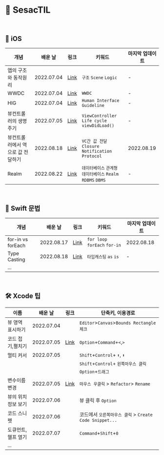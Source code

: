 # 🌱 SesacTIL
<br>


## 🍎 iOS 

| 개념  |  배운 날  | 링크 | 키워드  | 마지막 업데이트 |
|---|---|---|---|---|
| 앱의 구조와 동작원리  |  2022.07.04 | [Link](https://github.com/heydoy/SesacTIL/issues/1#issue-1293263127)   | `구조` `Scene` `Logic` | - |
| WWDC | 2022.07.04  | [Link](https://github.com/heydoy/SesacTIL/issues/2#issue-1293266122)   | `WWDC`  | - |
|  HIG | 2022.07.04  |  [Link](https://github.com/heydoy/SesacTIL/issues/3#issue-1293268939)  |  `Human Interface Guideline` | - |
|  뷰컨트롤러의 생명주기 | 2022.07.05  |  [Link](https://github.com/heydoy/SesacTIL/issues/4#issue-1293884374)  |  `ViewController` `Life cycle` `viewDidLoad()`  | - |
| 뷰컨트롤러에서 역으로 값 전달하기 | 2022.08.18 | [Link](https://github.com/heydoy/SesacTIL/issues/14#issue-1343900419)| `VC간 값 전달` `Closure` `Notification` `Protocol`| 2022.08.19|
| Realm | 2022.08.22 | [Link](https://github.com/heydoy/SesacTIL/issues/15#issue-1346425743) | `데이터베이스` `관계형 데이터베이스` `Realm` `RDBMS` `DBMS`| - |

<br>

## 📖 Swift 문법 
| 개념  |  배운 날  | 링크 | 키워드  | 마지막 업데이트 |
|---|---|---|---|---|
| for-in vs forEach | 2022.08.17  | [Link](https://github.com/heydoy/SesacTIL/issues/12) |`for loop` `forEach` `for-in` | 2022.08.18 |
| Type Casting | 2022.08.18 | [Link](https://github.com/heydoy/SesacTIL/issues/13#issue-1343201157) | `타입캐스팅` `as` `is` | - |
| ... | | | | |

<br>

## 🛠 Xcode 팁
| 이름  |  배운 날  | 링크 | 단축키, 이용경로 |  
|---|---|---|---|
| 뷰 영역 표시하기  |2022.07.04 | |`Editor`>`Canvas`>`Bounds Rectangle 체크`|
| 코드 접기,펼치기  |  2022.07.05  | [Link](https://github.com/heydoy/SesacTIL/issues/6#issuecomment-1174708916) | `Option`+`Command`+`<`,`>`   |
| 멀티 커서  |2022.07.05| |`Shift`+`Control`+ `⬆️`, `⬇️`|
|  | | |`Shift`+`Control`+ `왼쪽마우스 클릭`|
|  | | |`Option`+`드래그`|
| 변수이름변경 | 2022.07.05 | [Link](https://github.com/heydoy/SesacTIL/issues/5#issue-1293887628) |`마우스 우클릭` > `Refactor`> `Rename`|
| 뷰의 위치정보 보기 |2022.07.06 | | 뷰 클릭 후 `Option`|
| 코드 스니펫 |2022.07.06 | | 코드에서 `오른쪽마우스 클릭` > `Create Code Snippet...`|
| 도큐먼트, 헬프 열기 |2022.07.07 | | `Command`+`Shift`+`0`|
| ... | | | |

